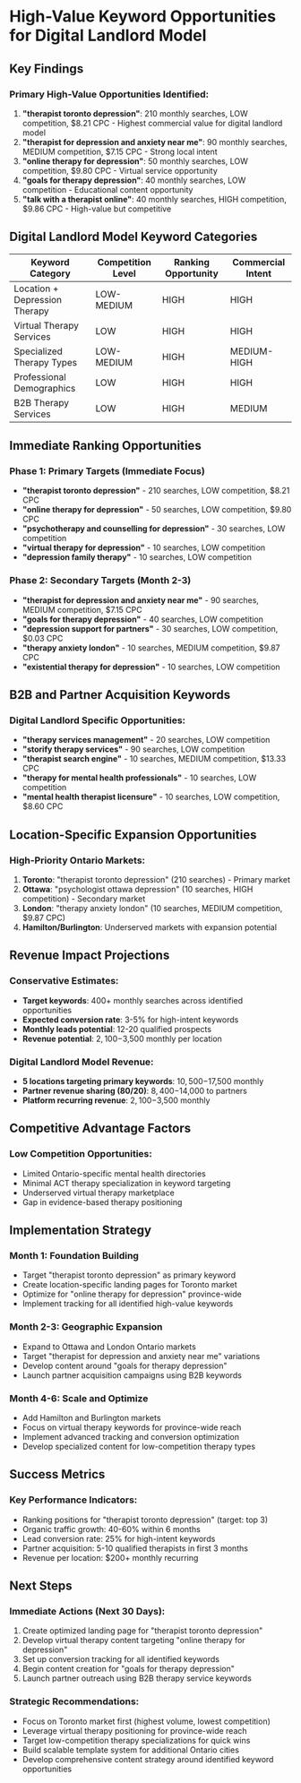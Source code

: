 # High-Value Keyword Opportunities for Digital Landlord Model

## Key Findings

### Primary High-Value Opportunities Identified:
1. **"therapist toronto depression"**: 210 monthly searches, LOW competition, $8.21 CPC - Highest commercial value for digital landlord model
2. **"therapist for depression and anxiety near me"**: 90 monthly searches, MEDIUM competition, $7.15 CPC - Strong local intent
3. **"online therapy for depression"**: 50 monthly searches, LOW competition, $9.80 CPC - Virtual service opportunity
4. **"goals for therapy depression"**: 40 monthly searches, LOW competition - Educational content opportunity
5. **"talk with a therapist online"**: 40 monthly searches, HIGH competition, $9.86 CPC - High-value but competitive

## Digital Landlord Model Keyword Categories

| Keyword Category | Competition Level | Ranking Opportunity | Commercial Intent |
|-----------------|------------------|-------------------|------------------|
| Location + Depression Therapy | LOW-MEDIUM | HIGH | HIGH |
| Virtual Therapy Services | LOW | HIGH | HIGH |
| Specialized Therapy Types | LOW-MEDIUM | HIGH | MEDIUM-HIGH |
| Professional Demographics | LOW | HIGH | HIGH |
| B2B Therapy Services | LOW | HIGH | MEDIUM |

## Immediate Ranking Opportunities

### Phase 1: Primary Targets (Immediate Focus)
- **"therapist toronto depression"** - 210 searches, LOW competition, $8.21 CPC
- **"online therapy for depression"** - 50 searches, LOW competition, $9.80 CPC
- **"psychotherapy and counselling for depression"** - 30 searches, LOW competition
- **"virtual therapy for depression"** - 10 searches, LOW competition
- **"depression family therapy"** - 10 searches, LOW competition

### Phase 2: Secondary Targets (Month 2-3)
- **"therapist for depression and anxiety near me"** - 90 searches, MEDIUM competition, $7.15 CPC
- **"goals for therapy depression"** - 40 searches, LOW competition
- **"depression support for partners"** - 30 searches, LOW competition, $0.03 CPC
- **"therapy anxiety london"** - 10 searches, MEDIUM competition, $9.87 CPC
- **"existential therapy for depression"** - 10 searches, LOW competition

## B2B and Partner Acquisition Keywords

### Digital Landlord Specific Opportunities:
- **"therapy services management"** - 20 searches, LOW competition
- **"storify therapy services"** - 90 searches, LOW competition
- **"therapist search engine"** - 10 searches, MEDIUM competition, $13.33 CPC
- **"therapy for mental health professionals"** - 10 searches, LOW competition
- **"mental health therapist licensure"** - 10 searches, LOW competition, $8.60 CPC

## Location-Specific Expansion Opportunities

### High-Priority Ontario Markets:
1. **Toronto**: "therapist toronto depression" (210 searches) - Primary market
2. **Ottawa**: "psychologist ottawa depression" (10 searches, HIGH competition) - Secondary market
3. **London**: "therapy anxiety london" (10 searches, MEDIUM competition, $9.87 CPC)
4. **Hamilton/Burlington**: Underserved markets with expansion potential

## Revenue Impact Projections

### Conservative Estimates:
- **Target keywords**: 400+ monthly searches across identified opportunities
- **Expected conversion rate**: 3-5% for high-intent keywords
- **Monthly leads potential**: 12-20 qualified prospects
- **Revenue potential**: $2,100-$3,500 monthly per location

### Digital Landlord Model Revenue:
- **5 locations targeting primary keywords**: $10,500-$17,500 monthly
- **Partner revenue sharing (80/20)**: $8,400-$14,000 to partners
- **Platform recurring revenue**: $2,100-$3,500 monthly

## Competitive Advantage Factors

### Low Competition Opportunities:
- Limited Ontario-specific mental health directories
- Minimal ACT therapy specialization in keyword targeting
- Underserved virtual therapy marketplace
- Gap in evidence-based therapy positioning

## Implementation Strategy

### Month 1: Foundation Building
- Target "therapist toronto depression" as primary keyword
- Create location-specific landing pages for Toronto market
- Optimize for "online therapy for depression" province-wide
- Implement tracking for all identified high-value keywords

### Month 2-3: Geographic Expansion
- Expand to Ottawa and London Ontario markets
- Target "therapist for depression and anxiety near me" variations
- Develop content around "goals for therapy depression"
- Launch partner acquisition campaigns using B2B keywords

### Month 4-6: Scale and Optimize
- Add Hamilton and Burlington markets
- Focus on virtual therapy keywords for province-wide reach
- Implement advanced tracking and conversion optimization
- Develop specialized content for low-competition therapy types

## Success Metrics

### Key Performance Indicators:
- Ranking positions for "therapist toronto depression" (target: top 3)
- Organic traffic growth: 40-60% within 6 months
- Lead conversion rate: 25% for high-intent keywords
- Partner acquisition: 5-10 qualified therapists in first 3 months
- Revenue per location: $200+ monthly recurring

## Next Steps

### Immediate Actions (Next 30 Days):
1. Create optimized landing page for "therapist toronto depression"
2. Develop virtual therapy content targeting "online therapy for depression"
3. Set up conversion tracking for all identified keywords
4. Begin content creation for "goals for therapy depression"
5. Launch partner outreach using B2B therapy service keywords

### Strategic Recommendations:
- Focus on Toronto market first (highest volume, lowest competition)
- Leverage virtual therapy positioning for province-wide reach
- Target low-competition therapy specializations for quick wins
- Build scalable template system for additional Ontario cities
- Develop comprehensive content strategy around identified keyword opportunities
